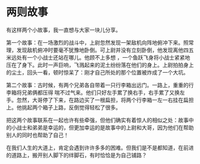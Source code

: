 # 两则故事

有这样两个小故事，我一直想与大家一块儿分享。 

第一个故事：在一场激烈的战斗中，上尉忽然发现一架敌机向阵地俯冲下来。照常理，发现敌机俯冲时要毫不犹豫地卧倒。可上尉并没有立刻卧倒，他发现离他四五米远处有一个小战士还站在哪儿。他顾不上多想 ，一个鱼跃飞身将小战士紧紧地压在了身下。此时一声巨响，飞溅起来的泥土纷纷落在他们的身上。上尉拍拍身上的尘土，回头一看，顿时惊呆了：刚才自己所处的那个位置被炸成了一个大坑。 

第二个故事：古时候，有两个兄弟各自带着一只行李箱出远门。一路上，重重的行李箱将兄弟俩都压得 喘不过气来。他们只好左手累了换右手，右手累了又换左手。忽然，大哥停了下来，在路边买了一根扁担，将两个行李箱一左一右挂在扁担上。他挑起两个箱子上路，反倒觉得轻松了很多。 

把这两个故事联系在一起也许有些牵强，但他们确实有着惊人的相似之处：故事中的小战士和弟弟是幸运的，但更加幸运的是故事中的上尉和大哥，因为他们在帮助别人的同时也帮助了自己！ 

在我们人生的大道上，肯定会遇到许许多多的困难。但我们是不是都知道，在前进的道路上，搬开别人脚下的绊脚石，有时恰恰是为自己铺路？
 